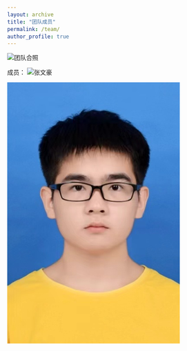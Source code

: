 ```yaml
---
layout: archive
title: "团队成员"
permalink: /team/
author_profile: true
---
```


![团队合照](../images/hezhao.png)

成员：
![张文豪](../images/zhang.png)

![詹伟](../images/zhan.png)
